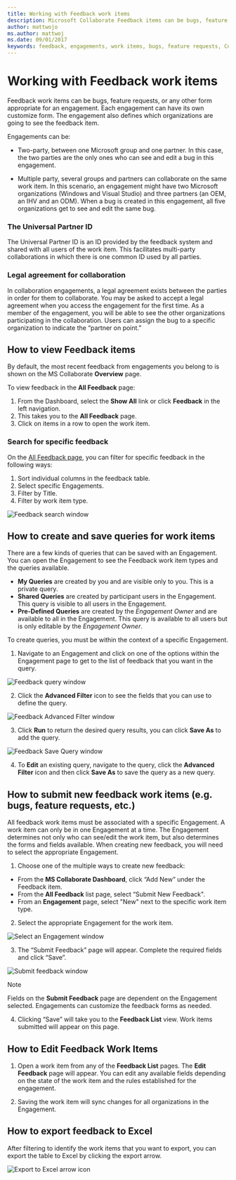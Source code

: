 ```yaml
---
title: Working with Feedback work items
description: Microsoft Collaborate Feedback items can be bugs, feature requests or any task associated with an engagement. Feedback forms can be customized based on each engagement. 
author: mattwojo
ms.author: mattwoj
ms.date: 09/01/2017
keywords: feedback, engagements, work items, bugs, feature requests, Collaborate permissions, Microsoft Connect, SysDev Bug, Dev Center bugs 
---
```


# Working with Feedback work items

Feedback work items can be bugs, feature requests, or any other form appropriate for an engagement. Each engagement can have its own customize form. The engagement also defines which organizations are going to see the feedback item.

Engagements can be:

- Two-party, between one Microsoft group and one partner. In this case, the two parties are the only ones who can see and edit a bug in this engagement.

- Multiple party, several groups and partners can collaborate on the same work item. In this scenario, an engagement might have two Microsoft organizations (Windows and Visual Studio) and three partners (an OEM, an IHV and an ODM).  When a bug is created in this engagement, all five organizations get to see and edit the same bug.


### The Universal Partner ID 

The Universal Partner ID is an ID provided by the feedback system and shared with all users of the work item.  This facilitates multi-party collaborations in which there is one common ID used by all parties.

### Legal agreement for collaboration

In collaboration engagements, a legal agreement exists between the parties in order for them to collaborate. You may be asked to accept a legal agreement when you access the engagement for the first time.  As a member of the engagement, you will be able to see the other organizations participating in the collaboration. Users can assign the bug to a specific organization to indicate the “partner on point.”

## How to view Feedback items

By default, the most recent feedback from engagements you belong to is shown on the MS Collaborate **Overview** page. 

To view feedback in the **All Feedback** page:
1.	From the Dashboard, select the **Show All** link or click **Feedback** in the left navigation.
2.	This takes you to the **All Feedback** page.
3.	Click on items in a row to open the work item.

### Search for specific feedback

On the [All Feedback page](//developer.microsoft.com/dashboard/collaborate/feedback/bugs), you can filter for specific feedback in the following ways:
1.	Sort individual columns in the feedback table.
2.	Select specific Engagements.
3.	Filter by Title.
4.	Filter by work item type.

![Feedback search window](images/feedback-search.png)

## How to create and save queries for work items

There are a few kinds of queries that can be saved with an Engagement. You can open the Engagement to see the Feedback work item types and the queries available.

- **My Queries** are created by you and are visible only to you. This is a private query.
- **Shared Queries** are created by participant users in the Engagement. This query is visible to all users in the Engagement.
- **Pre-Defined Queries** are created by the *Engagement Owner* and are available to all in the Engagement. This query is available to all users but is only editable by the *Engagement Owner*.

To create queries, you must be within the context of a specific Engagement.  

1. Navigate to an Engagement and click on one of the options within the Engagement page to get to the list of feedback that you want in the query.

![Feedback query window](images/create-feedback-query.png)

2. Click the **Advanced Filter** icon to see the fields that you can use to define the query. 

![Feedback Advanced Filter window](images/feedback-advanced-filter.png)

3. Click **Run** to return the desired query results, you can click **Save As** to add the query.

![Feedback Save Query window](images/feedback-query-save.png)

4. To **Edit** an existing query, navigate to the query, click the **Advanced Filter** icon and then click **Save As** to save the query as a new query.

## How to submit new feedback work items (e.g. bugs, feature requests, etc.)

All feedback work items must be associated with a specific Engagement. A work item can only be in one Engagement at a time. The Engagement determines not only who can see/edit the work item, but also determines the forms and fields available. When creating new feedback, you will need to select the appropriate Engagement.

1. Choose one of the multiple ways to create new feedback:
- From the **MS Collaborate Dashboard**, click “Add New” under the Feedback item.
- From the **All Feedback** list page, select “Submit New Feedback".
- From an **Engagement** page, select "New" next to the specific work item type.

2. Select the appropriate Engagement for the work item.

![Select an Engagement window](images/select-engagement.png)

3. The “Submit Feedback” page will appear. Complete the required fields and click “Save”.

![Submit feedback window](images/submit-feedback.png)

> [!NOTE]
> Fields on the **Submit Feedback** page are dependent on the Engagement selected. Engagements can customize the feedback forms as needed.
 
4.	Clicking “Save” will take you to the **Feedback List** view. Work items submitted will appear on this page. 

## How to Edit Feedback Work Items

1. Open a work item from any of the **Feedback List** pages. The **Edit Feedback** page will appear. You can edit any available fields depending on the state of the work item and the rules established for the engagement.

2. Saving the work item will sync changes for all organizations in the Engagement.

## How to export feedback to Excel

After filtering to identify the work items that you want to export, you can export the table to Excel by clicking the export arrow.

![Export to Excel arrow icon](images/export-to-excel.png)

